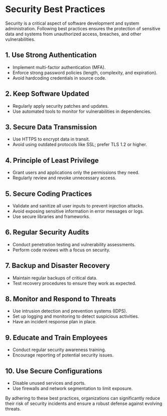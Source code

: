 # Security Best Practices

Security is a critical aspect of software development and system administration. Following best practices ensures the protection of sensitive data and systems from unauthorized access, breaches, and other vulnerabilities.

## 1. Use Strong Authentication
- Implement multi-factor authentication (MFA).
- Enforce strong password policies (length, complexity, and expiration).
- Avoid hardcoding credentials in source code.

## 2. Keep Software Updated
- Regularly apply security patches and updates.
- Use automated tools to monitor for vulnerabilities in dependencies.

## 3. Secure Data Transmission
- Use HTTPS to encrypt data in transit.
- Avoid using outdated protocols like SSL; prefer TLS 1.2 or higher.

## 4. Principle of Least Privilege
- Grant users and applications only the permissions they need.
- Regularly review and revoke unnecessary access.

## 5. Secure Coding Practices
- Validate and sanitize all user inputs to prevent injection attacks.
- Avoid exposing sensitive information in error messages or logs.
- Use secure libraries and frameworks.

## 6. Regular Security Audits
- Conduct penetration testing and vulnerability assessments.
- Perform code reviews with a focus on security.

## 7. Backup and Disaster Recovery
- Maintain regular backups of critical data.
- Test recovery procedures to ensure they work as expected.

## 8. Monitor and Respond to Threats
- Use intrusion detection and prevention systems (IDPS).
- Set up logging and monitoring to detect suspicious activities.
- Have an incident response plan in place.

## 9. Educate and Train Employees
- Conduct regular security awareness training.
- Encourage reporting of potential security issues.

## 10. Use Secure Configurations
- Disable unused services and ports.
- Use firewalls and network segmentation to limit exposure.

By adhering to these best practices, organizations can significantly reduce their risk of security incidents and ensure a robust defense against evolving threats.  